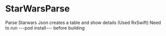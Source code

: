 # StarWarsParse
Parse Starwars Json creates a table and show details (Used RxSwift) Need to run ---pod install--- before building
